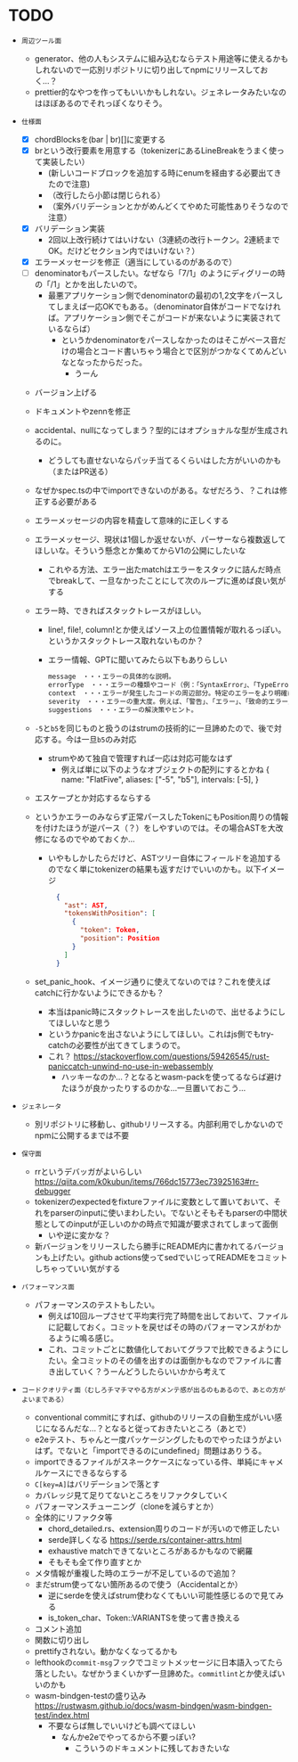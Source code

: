 # TODO

- `周辺ツール面`
  - generator、他の人もシステムに組み込むならテスト用途等に使えるかもしれないので一応別リポジトリに切り出してnpmにリリースしておく…？
  - prettier的なやつを作ってもいいかもしれない。ジェネレータみたいなのはほぼあるのでそれっぽくなりそう。

- `仕様面`
  - [x] chordBlocksを(bar | br)[]に変更する
  - [x] brという改行要素を用意する（tokenizerにあるLineBreakをうまく使って実装したい）
    - (新しいコードブロックを追加する時にenumを経由する必要出てきたので注意)
    - （改行したら小節は閉じられる）
    - （案外バリデーションとかがめんどくてやめた可能性ありそうなので注意）
  - [x] バリデーション実装
    - 2回以上改行続けてはいけない（3連続の改行トークン。2連続までOK。だけどセクション内ではいけない？）
  - [x] エラーメッセージを修正（適当にしているのがあるので）
  - [ ] denominatorもパースしたい。なぜなら「7/1」のようにディグリーの時の「/1」とかを出したいので。
    - 最悪アプリケーション側でdenominatorの最初の1,2文字をパースしてしまえば一応OKでもある。（denominator自体がコードでなければ。アプリケーション側でそこがコードが来ないように実装されているならば）
      - というかdenominatorをパースしなかったのはそこがベース音だけの場合とコード書いちゃう場合とで区別がつかなくてめんどいなとなったからだった。
        - うーん
  - バージョン上げる
  - ドキュメントやzennを修正
  - accidental、nullになってしまう？型的にはオプショナルな型が生成されるのに。
    - どうしても直せないならパッチ当てるくらいはした方がいいのかも（またはPR送る）
  - なぜかspec.tsの中でimportできないのがある。なぜだろう、？これは修正する必要がある
  - エラーメッセージの内容を精査して意味的に正しくする
  - エラーメッセージ、現状は1個しか返せないが、パーサーなら複数返してほしいな。そういう懸念とか集めてからV1の公開にしたいな
    - これやる方法、エラー出たmatchはエラーをスタックに詰んだ時点でbreakして、一旦なかったことにして次のループに進めば良い気がする
  - エラー時、できればスタックトレースがほしい。
    - line!, file!, column!とか使えばソース上の位置情報が取れるっぽい。というかスタックトレース取れないものか？
    - エラー情報、GPTに聞いてみたら以下もありらしい

      ```txt
      message　・・・エラーの具体的な説明。
      errorType　・・・エラーの種類やコード（例：「SyntaxError」、「TypeError」など）。
      context　・・・エラーが発生したコードの周辺部分。特定のエラーをより明確に理解するのに役立ちます。
      severity　・・・エラーの重大度。例えば、「警告」、「エラー」、「致命的エラー」など。
      suggestions　・・・エラーの解決策やヒント。
      ```

  - `-5`と`b5`を同じものと扱うのはstrumの技術的に一旦諦めたので、後で対応する。今は一旦`b5`のみ対応
    - strumやめて独自で管理すれば一応は対応可能なはず
      - 例えば単に以下のようなオブジェクトの配列にするとかね
        {
          name: "FlatFive",
          aliases: ["-5", "b5"],
          intervals: [-5],
        }
  - エスケープとか対応するならする
  - というかエラーのみならず正常パースしたTokenにもPosition周りの情報を付けたほうが逆パース（？）をしやすいのでは。その場合ASTを大改修になるのでやめておくか…
    - いやもしかしたらだけど、ASTツリー自体にフィールドを追加するのでなく単にtokenizerの結果も返すだけでいいのかも。以下イメージ

      ```json
        {
          "ast": AST,
          "tokensWithPosition": [
            {
              "token": Token,
              "position": Position
            }
          ]
        }
      ```

  - set_panic_hook、イメージ通りに使えてないのでは？これを使えばcatchに行かないようにできるかも？
    - 本当はpanic時にスタックトレースを出したいので、出せるようにしてほしいなと思う
    - というかpanicを出さないようにしてほしい。これはjs側でもtry-catchの必要性が出てきてしまうので。
    - これ？ <https://stackoverflow.com/questions/59426545/rust-paniccatch-unwind-no-use-in-webassembly>
      - ハッキーなのか…？となるとwasm-packを使ってるならば避けたほうが良かったりするのかな…一旦置いておこう…

- `ジェネレータ`
  - 別リポジトリに移動し、githubリリースする。内部利用でしかないのでnpmに公開するまでは不要

- `保守面`
  - rrというデバッガがよいらしい <https://qiita.com/k0kubun/items/766dc15773ec73925163#rr-debugger>
  - tokenizerのexpectedをfixtureファイルに変数として置いておいて、それをparserのinputに使いまわしたい。でないとそもそもparserの中間状態としてのinputが正しいのかの時点で知識が要求されてしまって面倒
    - いや逆に変かな？
  - 新バージョンをリリースしたら勝手にREADME内に書かれてるバージョンも上げたい。github actions使ってsedでいじってREADMEをコミットしちゃっていい気がする

- `パフォーマンス面`
  - パフォーマンスのテストもしたい。
    - 例えば10回ループさせて平均実行完了時間を出しておいて、ファイルに記載しておく。コミットを戻せばその時のパフォーマンスがわかるように鳴る感じ。
    - これ、コミットごとに数値化しておいてグラフで比較できるようにしたい。全コミットのその値を出すのは面倒かもなのでファイルに書き出していく？うーんどうしたらいいかから考えて

- `コードクオリティ面（むしろチマチマやる方がメンテ感が出るのもあるので、あとの方がよいまである）`
  - conventional commitにすれば、githubのリリースの自動生成がいい感じになるんだな…？となると従っておきたいところ（あとで）
  - e2eテスト、ちゃんと一度パッケージングしたものでやったほうがよいはず。でないと「importできるのにundefined」問題はありうる。
  - importできるファイルがスネークケースになっている件、単純にキャメルケースにできるならする
  - `C[key=A]`はバリデーションで落とす
  - カバレッジ見て足りてないところをリファクタしていく
  - パフォーマンスチューニング（cloneを減らすとか）
  - 全体的にリファクタ等
    - chord_detailed.rs、extension周りのコードが汚いので修正したい
    - serde詳しくなる <https://serde.rs/container-attrs.html>
    - exhaustive matchできてないところがあるかもなので網羅
    - そもそも全て作り直すとか
  - メタ情報が重複した時のエラーが不足しているので追加？
  - まだstrum使ってない箇所あるので使う（Accidentalとか）
    - 逆にserdeを使えばstrum使わなくてもいい可能性感じるので見てみる
    - is_token_char、Token::VARIANTSを使って書き換える
  - コメント追加
  - 関数に切り出し
  - prettifyされない。動かなくなってるかも
  - lefthookの`commit-msg`フックでコミットメッセージに日本語入ってたら落としたい。なぜかうまくいかず一旦諦めた。`commitlint`とか使えばいいのかも
  - wasm-bindgen-testの盛り込み <https://rustwasm.github.io/docs/wasm-bindgen/wasm-bindgen-test/index.html>
    - 不要ならば無しでいいけども調べてほしい
      - なんかe2eでやってるから不要っぽい?
        - こういうのドキュメントに残しておきたいな
